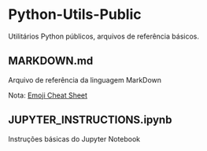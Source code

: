# Python-Utils-Public
Utilitários Python públicos, arquivos de referência básicos.

## MARKDOWN.md
Arquivo de referência da linguagem MarkDown

Nota: [Emoji Cheat Sheet](https://github.com/ikatyang/emoji-cheat-sheet)

## JUPYTER_INSTRUCTIONS.ipynb
Instruções básicas do Jupyter Notebook

